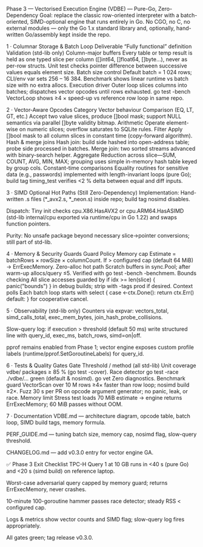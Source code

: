 Phase 3 — Vectorised Execution Engine (VDBE) — Pure-Go, Zero-Dependency
Goal: replace the classic row-oriented interpreter with a batch-oriented, SIMD-optional engine that runs entirely in Go.
No CGO, no C, no external modules — only the Go 1.x standard library and, optionally, hand-written Go/assembly kept inside the repo.

1 · Columnar Storage & Batch Loop
Deliverable	“Fully functional” definition	Validation (std-lib only)
Column-major buffers	Every table or temp result is held as one typed slice per column ([]int64, []float64, []byte…), never as per-row structs.	Unit test checks pointer difference between successive values equals element size.
Batch size control	Default batch = 1 024 rows; CLI/env var sets 256 – 16 384.	Benchmark shows linear runtime vs batch size with no extra allocs.
Execution driver	Outer loop slices columns into batches; dispatches vector opcodes until rows exhausted.	go test -bench VectorLoop shows ≥4 × speed-up vs reference row loop in same repo.

2 · Vector-Aware Opcodes
Category	Vector behaviour
Comparison (EQ, LT, GT, etc.)	Accept two value slices, produce []bool mask; support NULL semantics via parallel []byte validity bitmap.
Arithmetic	Operate element-wise on numeric slices; overflow saturates to SQLite rules.
Filter	Apply []bool mask to all column slices in constant time (copy-forward algorithm).
Hash & merge joins	Hash join: build side hashed into open-address table; probe side processed in batches.
Merge join: two sorted streams advanced with binary-search helper.
Aggregate	Reduction across slice—SUM, COUNT, AVG, MIN, MAX; grouping uses simple in-memory hash table keyed by group cols.
Constant-time comparisons	Equality routines for sensitive data (e.g., passwords) implemented with length-invariant loops (pure Go); build tag timing_test verifies <2 % delta between equal and diff inputs.

3 · SIMD Optional Hot Paths (Still Zero-Dependency)
Implementation: Hand-written .s files (*_avx2.s, *_neon.s) inside repo; build tag nosimd disables.

Dispatch: Tiny init checks cpu.X86.HasAVX2 or cpu.ARM64.HasASIMD (std-lib internal/cpu exported via runtime/cpu in Go 1.22) and swaps function pointers.

Purity: No unsafe package beyond necessary slice→pointer conversions; still part of std-lib.

4 · Memory & Security Guards
Guard	Policy
Memory cap	Estimate = batchRows × rowSize × columnCount. If > configured cap (default 64 MiB) → ErrExecMemory.
Zero-alloc hot path	Scratch buffers in sync.Pool; after warm-up allocs/query ≤5. Verified with go test -bench -benchmem.
Bounds checking	All slice accesses guarded by if idx >= len(slice) { panic("bounds") } in debug builds; strip with -tags prod if desired.
Context polls	Each batch loop starts with select { case <-ctx.Done(): return ctx.Err() default: } for cooperative cancel.

5 · Observability (std-lib only)
Counters via expvar: vectors_total, simd_calls_total, exec_mem_bytes, join_hash_probe_collisions.

Slow-query log: if execution > threshold (default 50 ms) write structured line with query_id, exec_ms, batch_rows, simd=on|off.

pprof remains enabled from Phase 1; vector engine exposes custom profile labels (runtime/pprof.SetGoroutineLabels) for query_id.

6 · Tests & Quality Gates
Gate	Threshold / method (all std-lib)
Unit coverage	vdbe/ packages ≥ 85 % (go test -cover).
Race detector	go test -race ./vdbe/... green (default & nosimd).
go vet	Zero diagnostics.
Benchmark guard	VectorScan over 10 M rows ≥4× faster than row loop; nosimd build ≥2×.
Fuzz	30 s per PR on opcode argument generator; no panic, leak, or race.
Memory limit	Stress test loads 70 MiB estimate → engine returns ErrExecMemory; 60 MiB passes without OOM.

7 · Documentation
VDBE.md — architecture diagram, opcode table, batch loop, SIMD build tags, memory formula.

PERF_GUIDE.md — tuning batch size, memory cap, nosimd flag, slow-query threshold.

CHANGELOG.md — add v0.3.0 entry for vector engine GA.

✅ Phase 3 Exit Checklist
TPC-H Query 1 at 10 GB runs in <40 s (pure Go) and <20 s (simd build) on reference laptop.

Worst-case adversarial query capped by memory guard; returns ErrExecMemory, never crashes.

10-minute 100-goroutine hammer passes race detector; steady RSS < configured cap.

Logs & metrics show vector counts and SIMD flag; slow-query log fires appropriately.

All gates green; tag release v0.3.0.








